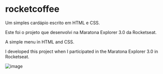 # rocketcoffee
Um simples cardápio escrito em HTML e CSS.

Este foi o projeto que desenvolvi na Maratona Explorer 3.0 da Rocketseat.

A simple menu in HTML and CSS.

I developed this project when I participated in the Maratona Explorer 3.0 in Rocketseat.

![image](https://user-images.githubusercontent.com/99675777/186727407-f31f982a-5598-4d23-ad4b-e20c447f502f.png)
